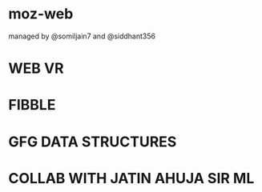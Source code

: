 # moz-web
managed by @somiljain7 and @siddhant356


# WEB VR
# FIBBLE
# GFG DATA STRUCTURES
# COLLAB WITH JATIN AHUJA SIR ML
